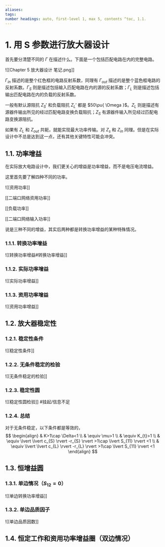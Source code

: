 ```yaml
---
aliases: 
tags: 
number headings: auto, first-level 1, max 5, contents ^toc, 1.1.
---
```

# 1. 用 S 参数进行放大器设计

首先要分清楚不同的 $\Gamma$ 在描述什么。下面是一个包括匹配电路在内的完整电路。

![[Chapter 5 放大器设计 笔记.png]]

$\Gamma _{in}$ 描述的是整个红色框的电路反射系数，同理有 $\Gamma _{out}$ 描述的是整个蓝色框电路的反射系数。$\Gamma _{S}$ 则是描述包括输入匹配电路在内的源的反射系数；$\Gamma _{L}$ 则是描述包括输出匹配电路在内的负载的反射系数。

一般有默认源阻抗 $Z_{S}'$ 和负载阻抗 $Z_{L}'$ 都是 $50\pu{ \Omega }$。$Z_{L}$ 则是描述有源器件输出所见的经过匹配电路变换负载阻抗；$Z_{S}$ 有源器件输入所见经过匹配电路变换源阻抗。

如果有 $Z_{L}$ 和 $Z_{out}$ 共轭，就能实现最大功率传输。对 $Z_{s}$ 和 $Z_{in}$ 同理。但是在实际设计中不总是达到这一点，还有其他关键特性可能会冲突。

## 1.1. 功率增益

在实际放大电路设计中，我们更关心的增益是功率增益，而不是电压电流增益。

这里首先要了解四种不同的功率。

![[资用功率]]

[[二端口网络资用功率]]

[[负载功率]]

[[二端口网络输入功率]]

说是三种不同的增益，其实后两种都是转换功率增益的某种特殊情况。

### 1.1.1. 转换功率增益

![[转换功率增益#转换功率增益]]

### 1.1.2. 实际功率增益

![[实际功率增益]]

### 1.1.3. 资用功率增益

![[资用功率增益]]

## 1.2. 放大器稳定性

### 1.2.1. 稳定性条件

![[稳定性条件]]

### 1.2.2. 无条件稳定的检验

![[无条件稳定的检验]]

### 1.2.3. 稳定性圆

![[稳定性圆检验]]
#挂起/信息不足 

### 1.2.4. 总结

对于无条件稳定，以下条件都是等效的，
$$
\begin{align}
 & K>1\cap \Delta<1  \\
 & \equiv \mu>1 \\
 & \equiv K_{t}>1 \\
 & \equiv \lvert \lvert c_{S} \rvert -r_{S} \rvert >1\cap \lvert S_{11} \rvert <1  \\
 & \equiv  \lvert \lvert c_{L} \rvert -r_{L} \rvert >1\cap \lvert S_{11} \rvert <1 
\end{align}
$$

## 1.3. 恒增益圆

### 1.3.1. 单边情况（$S_{12} = 0$）

![[单边转换功率增益]]

### 1.3.2. 单边品质因子

![[单边品质因数]]

## 1.4. 恒定工作和资用功率增益圈（双边情况）


